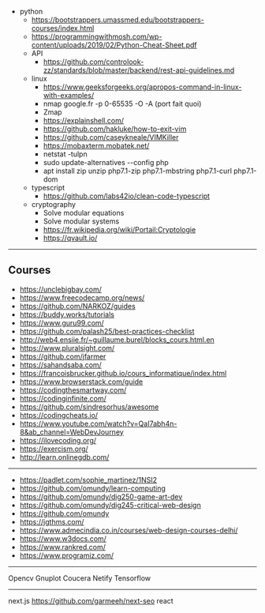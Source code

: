 - python
    - https://bootstrappers.umassmed.edu/bootstrappers-courses/index.html
    - https://programmingwithmosh.com/wp-content/uploads/2019/02/Python-Cheat-Sheet.pdf
  - API
    - https://github.com/controlook-zz/standards/blob/master/backend/rest-api-guidelines.md
  - linux
    - https://www.geeksforgeeks.org/apropos-command-in-linux-with-examples/
    - nmap google.fr -p 0-65535 -O -A (port fait quoi)
    - Zmap
    - https://explainshell.com/
    - https://github.com/hakluke/how-to-exit-vim
    - https://github.com/caseykneale/VIMKiller
    - https://mobaxterm.mobatek.net/
    - netstat -tulpn
    - sudo update-alternatives --config php
    - apt install zip unzip php7.1-zip php7.1-mbstring php7.1-curl php7.1-dom
  - typescript
    - https://github.com/labs42io/clean-code-typescript
  - cryptography
    - Solve modular equations
    - Solve modular systems
    - https://fr.wikipedia.org/wiki/Portail:Cryptologie
    - https://qvault.io/

<hr>

## Courses

- https://unclebigbay.com/
- https://www.freecodecamp.org/news/
- https://github.com/NARKOZ/guides
- https://buddy.works/tutorials
- https://www.guru99.com/
- https://github.com/palash25/best-practices-checklist
- http://web4.ensiie.fr/~guillaume.burel/blocks_cours.html.en
- https://www.pluralsight.com/
- https://github.com/jfarmer
- https://sahandsaba.com/
- https://francoisbrucker.github.io/cours_informatique/index.html
- https://www.browserstack.com/guide
- https://codingthesmartway.com/
- https://codinginfinite.com/
- https://github.com/sindresorhus/awesome
- https://codingcheats.io/
- https://www.youtube.com/watch?v=QaI7abh4n-8&ab_channel=WebDevJourney
- https://ilovecoding.org/
- https://exercism.org/
- http://learn.onlinegdb.com/

---

* <https://padlet.com/sophie_martinez/1NSI2>
* <https://github.com/omundy/learn-computing>
* <https://github.com/omundy/dig250-game-art-dev>
* <https://github.com/omundy/dig245-critical-web-design>
* <https://github.com/omundy>
* <https://jgthms.com/>
* <https://www.admecindia.co.in/courses/web-design-courses-delhi/>
* <https://www.w3docs.com/>
* <https://www.rankred.com/>
* <https://www.programiz.com/>

---

Opencv
Gnuplot
Coucera
Netify
Tensorflow

---

next.js
https://github.com/garmeeh/next-seo
react